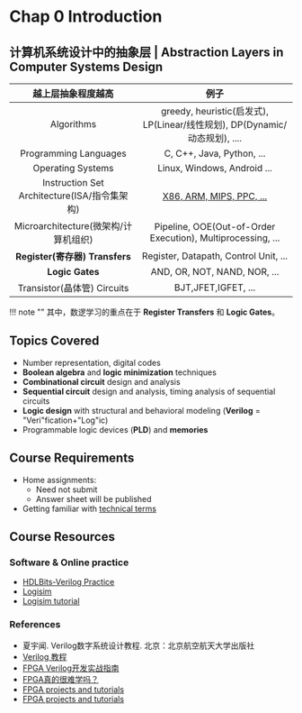 # Chap 0 Introduction

## 计算机系统设计中的抽象层 | Abstraction Layers in Computer Systems Design

|越上层抽象程度越高|例子|
|:-:|:-:|
|Algorithms|greedy, heuristic(启发式), LP(Linear/线性规划), DP(Dynamic/动态规划), ....|
|Programming Languages|C, C++, Java, Python, ...|
|Operating Systems|Linux, Windows, Android ...|
|Instruction Set Architecture(ISA/指令集架构)|[X86, ARM, MIPS, PPC, ...](https://blog.csdn.net/aa120515692/article/details/104992919)|
|Microarchitecture(微架构/计算机组织)|Pipeline, OOE(Out-of-Order Execution), Multiprocessing, ...|
|**Register(寄存器) Transfers**|Register, Datapath, Control Unit, ...|
|**Logic Gates**|AND, OR, NOT, NAND, NOR, ...|
|Transistor(晶体管) Circuits|BJT,JFET,IGFET, ...|

!!! note ""
    其中，数逻学习的重点在于 **Register Transfers** 和 **Logic Gates**。

## Topics Covered

- Number representation, digital codes
- **Boolean algebra** and **logic minimization** techniques
- **Combinational circuit** design and analysis
- **Sequential circuit** design and analysis, timing analysis of
sequential circuits
- **Logic design** with structural and behavioral modeling
(**Verilog** = "Veri"fication+"Log"ic)
- Programmable logic devices (**PLD**) and **memories**

## Course Requirements

- Home assignments:
    - Need not submit
    - Answer sheet will be published
- Getting familiar with [technical terms](glossary.md)

## Course Resources

### Software & Online practice

- [HDLBits-Verilog Practice](https://hdlbits.01xz.net/wiki/Problem_sets#Getting_Started)
- [Logisim](https://sourceforge.net/projects/circuit/?source=typ_redirect)
- [Logisim tutorial](https://www.bilibili.com/video/av842668792/)

### References

- 夏宇闻. Verilog数字系统设计教程. 北京：北京航空航天大学出版社
- [Verilog 教程](https://www.runoob.com/w3cnote/verilog-tutorial.html)
- [FPGA Verilog开发实战指南](https://doc.embedfire.com/fpga/altera/ep4ce10_pro/zh/latest/index.html)
- [FPGA真的很难学吗？](https://bbs.elecfans.com/jishu_1666264_1_1.html)
- [FPGA projects and tutorials](https://www.fpga4fun.com)
- [FPGA projects and tutorials](https://opencores.org)
